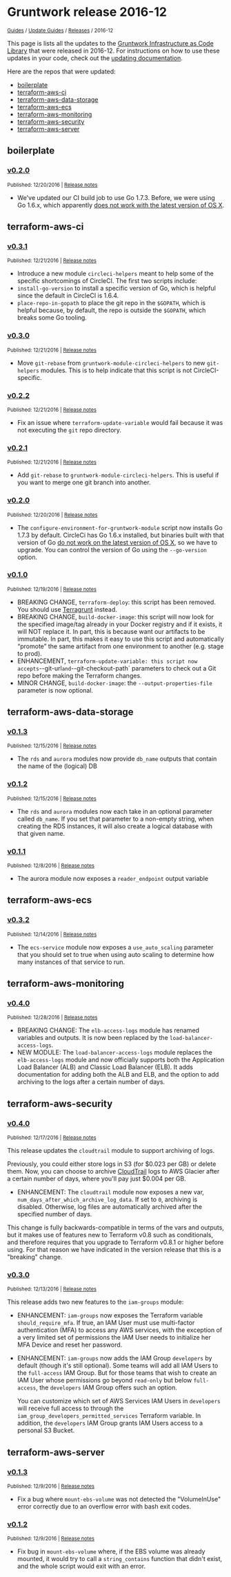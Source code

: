 
# Gruntwork release 2016-12

<p style={{marginTop: "-25px"}}><small><a href="/guides">Guides</a> / <a href="/guides/stay-up-to-date">Update Guides</a> / <a href="/guides/stay-up-to-date/releases">Releases</a> / 2016-12</small></p>

This page is lists all the updates to the [Gruntwork Infrastructure as Code
Library](https://gruntwork.io/infrastructure-as-code-library/) that were released in 2016-12. For instructions
on how to use these updates in your code, check out the [updating
documentation](/library/stay-up-to-date/updating).

Here are the repos that were updated:

- [boilerplate](#boilerplate)
- [terraform-aws-ci](#terraform-aws-ci)
- [terraform-aws-data-storage](#terraform-aws-data-storage)
- [terraform-aws-ecs](#terraform-aws-ecs)
- [terraform-aws-monitoring](#terraform-aws-monitoring)
- [terraform-aws-security](#terraform-aws-security)
- [terraform-aws-server](#terraform-aws-server)


## boilerplate


### [v0.2.0](https://github.com/gruntwork-io/boilerplate/releases/tag/v0.2.0)

<p style={{marginTop: "-20px", marginBottom: "10px"}}>
  <small>Published: 12/20/2016 | <a href="https://github.com/gruntwork-io/boilerplate/releases/tag/v0.2.0">Release notes</a></small>
</p>

<div style={{"overflow":"hidden","textOverflow":"ellipsis","display":"-webkit-box","WebkitLineClamp":10,"lineClamp":10,"WebkitBoxOrient":"vertical"}}>

  - We&apos;ve updated our CI build job to use Go 1.7.3. Before, we were using Go 1.6.x, which apparently [does not work with the latest version of OS X](https://golang.org/doc/go1.7#ports).


</div>



## terraform-aws-ci


### [v0.3.1](https://github.com/gruntwork-io/terraform-aws-ci/releases/tag/v0.3.1)

<p style={{marginTop: "-20px", marginBottom: "10px"}}>
  <small>Published: 12/21/2016 | <a href="https://github.com/gruntwork-io/terraform-aws-ci/releases/tag/v0.3.1">Release notes</a></small>
</p>

<div style={{"overflow":"hidden","textOverflow":"ellipsis","display":"-webkit-box","WebkitLineClamp":10,"lineClamp":10,"WebkitBoxOrient":"vertical"}}>

  - Introduce a new module `circleci-helpers` meant to help some of the specific shortcomings of CircleCI. The first two scripts include:
  - `install-go-version` to install a specific version of Go, which is helpful since the default in CircleCI is 1.6.4.
  - `place-repo-in-gopath` to place the git repo in the `$GOPATH`, which is helpful because, by default, the repo is outside the `$GOPATH`, which breaks some Go tooling.


</div>


### [v0.3.0](https://github.com/gruntwork-io/terraform-aws-ci/releases/tag/v0.3.0)

<p style={{marginTop: "-20px", marginBottom: "10px"}}>
  <small>Published: 12/21/2016 | <a href="https://github.com/gruntwork-io/terraform-aws-ci/releases/tag/v0.3.0">Release notes</a></small>
</p>

<div style={{"overflow":"hidden","textOverflow":"ellipsis","display":"-webkit-box","WebkitLineClamp":10,"lineClamp":10,"WebkitBoxOrient":"vertical"}}>

  - Move `git-rebase` from `gruntwork-module-circleci-helpers` to new `git-helpers` modules. This is to help indicate that this script is not CircleCI-specific.


</div>


### [v0.2.2](https://github.com/gruntwork-io/terraform-aws-ci/releases/tag/v0.2.2)

<p style={{marginTop: "-20px", marginBottom: "10px"}}>
  <small>Published: 12/21/2016 | <a href="https://github.com/gruntwork-io/terraform-aws-ci/releases/tag/v0.2.2">Release notes</a></small>
</p>

<div style={{"overflow":"hidden","textOverflow":"ellipsis","display":"-webkit-box","WebkitLineClamp":10,"lineClamp":10,"WebkitBoxOrient":"vertical"}}>

  - Fix an issue where `terraform-update-variable` would fail because it was not executing the `git` repo directory.


</div>


### [v0.2.1](https://github.com/gruntwork-io/terraform-aws-ci/releases/tag/v0.2.1)

<p style={{marginTop: "-20px", marginBottom: "10px"}}>
  <small>Published: 12/21/2016 | <a href="https://github.com/gruntwork-io/terraform-aws-ci/releases/tag/v0.2.1">Release notes</a></small>
</p>

<div style={{"overflow":"hidden","textOverflow":"ellipsis","display":"-webkit-box","WebkitLineClamp":10,"lineClamp":10,"WebkitBoxOrient":"vertical"}}>

  - Add `git-rebase` to `gruntwork-module-circleci-helpers`. This is useful if you want to merge one git branch into another.


</div>


### [v0.2.0](https://github.com/gruntwork-io/terraform-aws-ci/releases/tag/v0.2.0)

<p style={{marginTop: "-20px", marginBottom: "10px"}}>
  <small>Published: 12/20/2016 | <a href="https://github.com/gruntwork-io/terraform-aws-ci/releases/tag/v0.2.0">Release notes</a></small>
</p>

<div style={{"overflow":"hidden","textOverflow":"ellipsis","display":"-webkit-box","WebkitLineClamp":10,"lineClamp":10,"WebkitBoxOrient":"vertical"}}>

  - The `configure-environment-for-gruntwork-module` script now installs Go 1.7.3 by default. CircleCi has Go 1.6.x installed, but binaries built with that version of Go [do not work on the latest version of OS X](https://golang.org/doc/go1.7#ports), so we have to upgrade. You can control the version of Go using the `--go-version` option.


</div>


### [v0.1.0](https://github.com/gruntwork-io/terraform-aws-ci/releases/tag/v0.1.0)

<p style={{marginTop: "-20px", marginBottom: "10px"}}>
  <small>Published: 12/19/2016 | <a href="https://github.com/gruntwork-io/terraform-aws-ci/releases/tag/v0.1.0">Release notes</a></small>
</p>

<div style={{"overflow":"hidden","textOverflow":"ellipsis","display":"-webkit-box","WebkitLineClamp":10,"lineClamp":10,"WebkitBoxOrient":"vertical"}}>

  - BREAKING CHANGE, `terraform-deploy`: this script has been removed. You should use [Terragrunt](https://github.com/gruntwork-io/terragrunt) instead.
- BREAKING CHANGE, `build-docker-image`: this script will now look for the specified image/tag already in your Docker registry and if it exists, it will NOT replace it. In part, this is because want our artifacts to be immutable. In part, this makes it easy to use this script and automatically “promote” the same artifact from one environment to another (e.g. stage to prod).
- ENHANCEMENT, `terraform-update-variable: this script now accepts`--git-url`and`--git-checkout-path` parameters to check out a Git repo before making the Terraform changes.
- MINOR CHANGE, `build-docker-image`: the `--output-properties-file` parameter is now optional.


</div>



## terraform-aws-data-storage


### [v0.1.3](https://github.com/gruntwork-io/terraform-aws-data-storage/releases/tag/v0.1.3)

<p style={{marginTop: "-20px", marginBottom: "10px"}}>
  <small>Published: 12/15/2016 | <a href="https://github.com/gruntwork-io/terraform-aws-data-storage/releases/tag/v0.1.3">Release notes</a></small>
</p>

<div style={{"overflow":"hidden","textOverflow":"ellipsis","display":"-webkit-box","WebkitLineClamp":10,"lineClamp":10,"WebkitBoxOrient":"vertical"}}>

  - The `rds` and `aurora` modules now provide `db_name` outputs that contain the name of the (logical) DB


</div>


### [v0.1.2](https://github.com/gruntwork-io/terraform-aws-data-storage/releases/tag/v0.1.2)

<p style={{marginTop: "-20px", marginBottom: "10px"}}>
  <small>Published: 12/15/2016 | <a href="https://github.com/gruntwork-io/terraform-aws-data-storage/releases/tag/v0.1.2">Release notes</a></small>
</p>

<div style={{"overflow":"hidden","textOverflow":"ellipsis","display":"-webkit-box","WebkitLineClamp":10,"lineClamp":10,"WebkitBoxOrient":"vertical"}}>

  - The `rds` and `aurora` modules now each take in an optional parameter called `db_name`. If you set that parameter to a non-empty string, when creating the RDS instances, it will also create a logical database with that given name.


</div>


### [v0.1.1](https://github.com/gruntwork-io/terraform-aws-data-storage/releases/tag/v0.1.1)

<p style={{marginTop: "-20px", marginBottom: "10px"}}>
  <small>Published: 12/8/2016 | <a href="https://github.com/gruntwork-io/terraform-aws-data-storage/releases/tag/v0.1.1">Release notes</a></small>
</p>

<div style={{"overflow":"hidden","textOverflow":"ellipsis","display":"-webkit-box","WebkitLineClamp":10,"lineClamp":10,"WebkitBoxOrient":"vertical"}}>

  - The aurora module now exposes a `reader_endpoint` output variable


</div>



## terraform-aws-ecs


### [v0.3.2](https://github.com/gruntwork-io/terraform-aws-ecs/releases/tag/v0.3.2)

<p style={{marginTop: "-20px", marginBottom: "10px"}}>
  <small>Published: 12/14/2016 | <a href="https://github.com/gruntwork-io/terraform-aws-ecs/releases/tag/v0.3.2">Release notes</a></small>
</p>

<div style={{"overflow":"hidden","textOverflow":"ellipsis","display":"-webkit-box","WebkitLineClamp":10,"lineClamp":10,"WebkitBoxOrient":"vertical"}}>

  - The `ecs-service` module now exposes a `use_auto_scaling` parameter that you should set to true when using auto scaling to determine how many instances of that service to run.


</div>



## terraform-aws-monitoring


### [v0.4.0](https://github.com/gruntwork-io/terraform-aws-monitoring/releases/tag/v0.4.0)

<p style={{marginTop: "-20px", marginBottom: "10px"}}>
  <small>Published: 12/28/2016 | <a href="https://github.com/gruntwork-io/terraform-aws-monitoring/releases/tag/v0.4.0">Release notes</a></small>
</p>

<div style={{"overflow":"hidden","textOverflow":"ellipsis","display":"-webkit-box","WebkitLineClamp":10,"lineClamp":10,"WebkitBoxOrient":"vertical"}}>

  - BREAKING CHANGE: The `elb-access-logs` module has renamed variables and outputs. It is now been replaced by the `load-balancer-access-logs`.
- NEW MODULE: The `load-balancer-access-logs` module replaces the `elb-access-logs` module and now officially supports both the Application Load Balancer (ALB) and Classic Load Balancer (ELB). It adds documentation for adding both the ALB and ELB, and the option to add archiving to the logs after a certain number of days.


</div>



## terraform-aws-security


### [v0.4.0](https://github.com/gruntwork-io/terraform-aws-security/releases/tag/v0.4.0)

<p style={{marginTop: "-20px", marginBottom: "10px"}}>
  <small>Published: 12/17/2016 | <a href="https://github.com/gruntwork-io/terraform-aws-security/releases/tag/v0.4.0">Release notes</a></small>
</p>

<div style={{"overflow":"hidden","textOverflow":"ellipsis","display":"-webkit-box","WebkitLineClamp":10,"lineClamp":10,"WebkitBoxOrient":"vertical"}}>

  This release updates the `cloudtrail` module to support archiving of logs.

Previously, you could either store logs in S3 (for $0.023 per GB) or delete them. Now, you can choose to archive [CloudTrail](https://aws.amazon.com/cloudtrail/) logs to AWS Glacier after a certain number of days, where you&apos;ll pay just $0.004 per GB.
- ENHANCEMENT: The `cloudtrail` module now exposes a new var, `num_days_after_which_archive_log_data`. If set to `0`, archiving is disabled. Otherwise, log files are automatically archived after the specified number of days.

This change is fully backwards-compatible in terms of the vars and outputs, but it makes use of features new to Terraform v0.8 such as conditionals, and therefore requires that you upgrade to Terraform v0.8.1  or higher before using. For that reason we have indicated in the version release that this is a &quot;breaking&quot; change.


</div>


### [v0.3.0](https://github.com/gruntwork-io/terraform-aws-security/releases/tag/v0.3.0)

<p style={{marginTop: "-20px", marginBottom: "10px"}}>
  <small>Published: 12/13/2016 | <a href="https://github.com/gruntwork-io/terraform-aws-security/releases/tag/v0.3.0">Release notes</a></small>
</p>

<div style={{"overflow":"hidden","textOverflow":"ellipsis","display":"-webkit-box","WebkitLineClamp":10,"lineClamp":10,"WebkitBoxOrient":"vertical"}}>

  This release adds two new features to the `iam-groups` module:
- ENHANCEMENT: `iam-groups` now exposes the Terraform variable `should_require_mfa`. If true, an IAM User must use multi-factor authentication (MFA) to access any AWS services, with the exception of a very limited set of permissions the IAM User needs to initialize her MFA Device and reset her password.
- ENHANCEMENT: `iam-groups` now adds the IAM Group `developers` by default (though it&apos;s still optional). Some teams will add all IAM Users to the `full-access` IAM Group. But for those teams that wish to create an IAM User whose permissions go beyond `read-only` but below `full-access`, the `developers` IAM Group offers such an option.

  You can customize which set of AWS Services IAM Users in `developers` will receive full access to through the `iam_group_developers_permitted_services` Terraform variable. In addition, the `developers` IAM Group grants IAM Users access to a personal S3 Bucket.


</div>



## terraform-aws-server


### [v0.1.3](https://github.com/gruntwork-io/terraform-aws-server/releases/tag/v0.1.3)

<p style={{marginTop: "-20px", marginBottom: "10px"}}>
  <small>Published: 12/9/2016 | <a href="https://github.com/gruntwork-io/terraform-aws-server/releases/tag/v0.1.3">Release notes</a></small>
</p>

<div style={{"overflow":"hidden","textOverflow":"ellipsis","display":"-webkit-box","WebkitLineClamp":10,"lineClamp":10,"WebkitBoxOrient":"vertical"}}>

  - Fix a bug where `mount-ebs-volume` was not detected the &quot;VolumeInUse&quot; error correctly due to an overflow error with bash exit codes.


</div>


### [v0.1.2](https://github.com/gruntwork-io/terraform-aws-server/releases/tag/v0.1.2)

<p style={{marginTop: "-20px", marginBottom: "10px"}}>
  <small>Published: 12/9/2016 | <a href="https://github.com/gruntwork-io/terraform-aws-server/releases/tag/v0.1.2">Release notes</a></small>
</p>

<div style={{"overflow":"hidden","textOverflow":"ellipsis","display":"-webkit-box","WebkitLineClamp":10,"lineClamp":10,"WebkitBoxOrient":"vertical"}}>

  - Fix bug in `mount-ebs-volume` where, if the EBS volume was already mounted, it would try to call a `string_contains` function that didn&apos;t exist, and the whole script would exit with an error.


</div>




<!-- ##DOCS-SOURCER-START
{
  "sourcePlugin": "releases",
  "hash": "8671d9acd420210f7257b62f5e1cba30"
}
##DOCS-SOURCER-END -->
